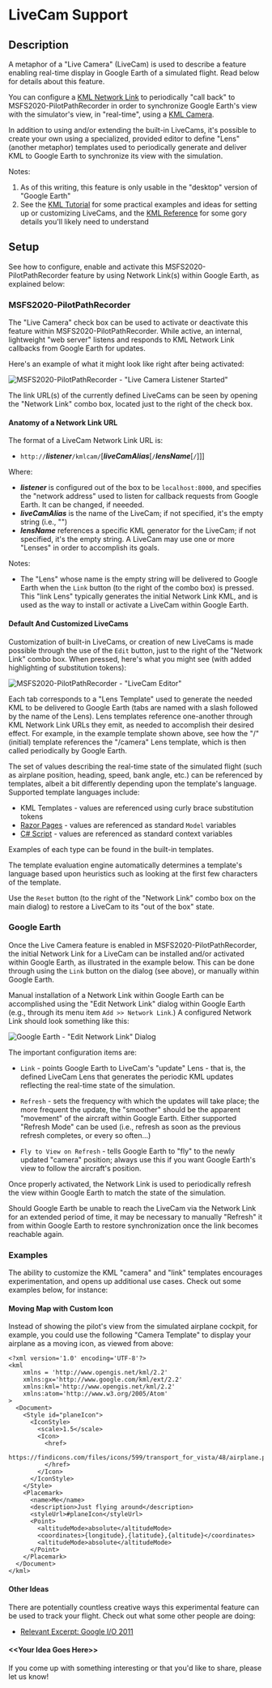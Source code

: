 # LiveCam Support

## Description

A metaphor of a "Live Camera" (LiveCam) is used to describe a feature enabling real-time display
in Google Earth of a simulated flight.  Read below for details about this feature.

You can configure a [KML Network Link] to periodically "call back" to MSFS2020-PilotPathRecorder in order
to synchronize Google Earth's view with the simulator's view, in "real-time", using a [KML Camera].

In addition to using and/or extending the built-in LiveCams, it's possible to create your own using a
specialized, provided editor to define "Lens" (another metaphor) templates used to periodically generate
and deliver KML to Google Earth to synchronize its view with the simulation.

Notes:
1. As of this writing, this feature is only usable in the "desktop" version of "Google Earth"
1. See the [KML Tutorial] for some practical examples and ideas for setting up or customizing LiveCams,
   and the [KML Reference] for some gory details you'll likely need to understand

## Setup

See how to configure, enable and activate this MSFS2020-PilotPathRecorder feature by using Network Link(s)
within Google Earth, as explained below:

### MSFS2020-PilotPathRecorder

The "Live Camera" check box can be used to activate or deactivate this feature within MSFS2020-PilotPathRecorder.
While active, an internal, lightweight "web server" listens and responds to KML Network Link callbacks from
Google Earth for updates.

Here's an example of what it might look like right after being activated:

![MSFS2020-PilotPathRecorder - "Live Camera Listener Started"](docs/images/PPRv13n2lcls.jpg)

The link URL(s) of the currently defined LiveCams can be seen by opening the "Network Link" combo box,
located just to the right of the check box.

#### Anatomy of a Network Link URL

The format of a LiveCam Network Link URL is:

- `http://`**_listener_**`/kmlcam/`[**_liveCamAlias_**[`/`**_lensName_**[`/`]]]

Where:
- **_listener_** is configured out of the box to be `localhost:8000`, and specifies the "network address"
  used to listen for callback requests from Google Earth.  It can be changed, if neeeded.
- **_liveCamAlias_** is the name of the LiveCam; if not specified, it's the empty string (i.e., "")
- **_lensName_** references a specific KML generator for the LiveCam; if not specified, it's the empty string.
  A LiveCam may use one or more "Lenses" in order to accomplish its goals.

Notes:
- The "Lens" whose name is the empty string will be delivered to Google Earth when the `Link` button
  (to the right of the combo box) is pressed.  This "link Lens" typically generates the initial Network
  Link KML, and is used as the way to install or activate a LiveCam within Google Earth.

#### Default And Customized LiveCams

Customization of built-in LiveCams, or creation of new LiveCams is made possible through the use of
the `Edit` button, just to the right of the "Network Link" combo box.  When pressed, here's what
you might see (with added highlighting of substitution tokens):

![MSFS2020-PilotPathRecorder - "LiveCam Editor"](docs/images/PPRv13n2lcee.jpg)

Each tab corresponds to a "Lens Template" used to generate the needed KML to be delivered to Google Earth
(tabs are named with a slash followed by the name of the Lens).  Lens templates reference one-another
through KML Network Link URLs they emit, as needed to accomplish their desired effect.  For example,
in the example template shown above, see how the "/" (initial) template references the "/camera"
Lens template, which is then called periodically by Google Earth.

The set of values describing the real-time state of the simulated flight (such as airplane position,
heading, speed, bank angle, etc.) can be referenced by templates, albeit a bit differently depending
upon the template's language.  Supported template languages include:

- KML Templates - values are referenced using curly brace substitution tokens
- [Razor Pages] - values are referenced as standard `Model` variables
- [C# Script] - values are referenced as standard context variables

Examples of each type can be found in the built-in templates.

The template evaluation engine automatically determines a template's language based upon heuristics
such as looking at the first few characters of the template.

Use the `Reset` button (to the right of the "Network Link" combo box on the main dialog) to
restore a LiveCam to its "out of the box" state.

### Google Earth

Once the Live Camera feature is enabled in MSFS2020-PilotPathRecorder, the initial Network
Link for a LiveCam can be installed and/or activated within Google Earth, as illustrated in
the example below.  This can be done through using the `Link` button on the dialog (see above),
or manually within Google Earth.

Manual installation of a Network Link within Google Earth can be accomplished using the "Edit
Network Link" dialog within Google Earth (e.g., through its menu item `Add >> Network Link`.)
A configured Network Link should look something like this:

![Google Earth - "Edit Network Link" Dialog](docs/images/GoogleEarthKmlCamNetlink.jpg)

The important configuration items are:

- `Link` - points Google Earth to LiveCam's "update" Lens - that is, the defined LiveCam Lens
  that generates the periodic KML updates reflecting the real-time state of the simulation.

- `Refresh` - sets the frequency with which the updates will take place; the more frequent the
    update, the "smoother" should be the apparent "movement" of the aircraft within Google Earth.
    Either supported "Refresh Mode" can be used (i.e., refresh as soon as the previous refresh
    completes, or every so often...)
 
- `Fly to View on Refresh` - tells Google Earth to "fly" to the newly updated "camera" position;
    always use this if you want Google Earth's view to follow the aircraft's position.

Once properly activated, the Network Link is used to periodically refresh the view within Google
Earth to match the state of the simulation.

Should Google Earth be unable to reach the LiveCam via the Network Link for an extended period of
time, it may be necessary to manually "Refresh" it from within Google Earth to restore
synchronization once the link becomes reachable again.

### Examples

The ability to customize the KML "camera" and "link" templates encourages experimentation, and opens
up additional use cases.  Check out some examples below, for instance:

#### Moving Map with Custom Icon

Instead of showing the pilot's view from the simulated airplane cockpit, for example, you could use
the following "Camera Template" to display your airplane as a moving icon, as viewed from above:

```
<?xml version='1.0' encoding='UTF-8'?>
<kml
    xmlns = 'http://www.opengis.net/kml/2.2'
    xmlns:gx='http://www.google.com/kml/ext/2.2'
    xmlns:kml='http://www.opengis.net/kml/2.2'
    xmlns:atom='http://www.w3.org/2005/Atom'
>
  <Document>
    <Style id="planeIcon">
      <IconStyle>
        <scale>1.5</scale>
        <Icon>
          <href>
            https://findicons.com/files/icons/599/transport_for_vista/48/airplane.png
          </href>
        </Icon>
      </IconStyle>
    </Style>
    <Placemark>
      <name>Me</name>
      <description>Just flying around</description>
      <styleUrl>#planeIcon</styleUrl>
      <Point>
        <altitudeMode>absolute</altitudeMode>
        <coordinates>{longitude},{latitude},{altitude}</coordinates>
        <altitudeMode>absolute</altitudeMode>
      </Point>
    </Placemark>
  </Document>
</kml>
```

#### Other Ideas

There are potentially countless creative ways this experimental feature can be used to track your flight.
Check out what some other people are doing:

- [Relevant Excerpt: Google I/O 2011](https://www.youtube.com/watch?v=nIoWHlEEeNI&t=16m17s)

#### \<\<Your Idea Goes Here\>\>

If you come up with something interesting or that you'd like to share, please let us know!

[KML Camera]: https://developers.google.com/kml/documentation/cameras
[KML Reference]: https://developers.google.com/kml/documentation/kmlreference
[KML Tutorial]: https://developers.google.com/kml/documentation/kml_tut
[KML Network Link]: https://developers.google.com/kml/documentation/updates
[Razor Pages]: https://en.wikipedia.org/wiki/ASP.NET_Razor
[C# Script]: https://en.wikipedia.org/wiki/CS-Script
